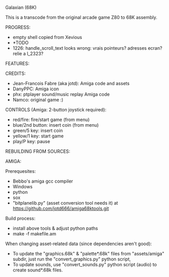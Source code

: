 Galaxian (68K)

This is a transcode from the original arcade game Z80 to 68K assembly.


PROGRESS:

- empty shell copied from Xevious
- *TODO
- 1226: handle_scroll_text looks wrong: vrais pointeurs? adresses ecran?
  relie a l_2323?

FEATURES:

CREDITS:

- Jean-Francois Fabre (aka jotd): Amiga code and assets
- DanyPPC: Amiga icon
- phx: ptplayer sound/music replay Amiga code
- Namco: original game :)

CONTROLS (Amiga: 2-button joystick required):

- red/fire: fire/start game (from menu)
- blue/2nd button: insert coin (from menu)
- green/5 key: insert coin
- yellow/1 key: start game
- play/P key: pause

REBUILDING FROM SOURCES:

AMIGA:

Prerequesites:

- Bebbo's amiga gcc compiler
- Windows
- python
- sox
- "bitplanelib.py" (asset conversion tool needs it) at https://github.com/jotd666/amiga68ktools.git

Build process:

- install above tools & adjust python paths
- make -f makefile.am

When changing asset-related data (since dependencies aren't good):

- To update the "graphics.68k" & "palette*.68k" files from "assets/amiga" subdir, 
  just run the "convert_graphics.py" python script, 
- To update sounds, use "convert_sounds.py"
  python script (audio) to create sound*.68k files.


